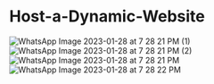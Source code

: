 # Host-a-Dynamic-Website
![WhatsApp Image 2023-01-28 at 7 28 21 PM (1)](https://user-images.githubusercontent.com/99734957/215272123-e36e1e11-b17e-4bca-b28a-8f2b4b8cf64a.jpeg)
![WhatsApp Image 2023-01-28 at 7 28 21 PM (2)](https://user-images.githubusercontent.com/99734957/215272143-a13f3b07-6568-45f7-abac-8163a8ef326a.jpeg)
![WhatsApp Image 2023-01-28 at 7 28 21 PM](https://user-images.githubusercontent.com/99734957/215272154-e80d621f-0abf-4aa8-ab76-faead59cb2d6.jpeg)
![WhatsApp Image 2023-01-28 at 7 28 22 PM](https://user-images.githubusercontent.com/99734957/215272158-33244a93-5c29-481e-a646-380324a4e301.jpeg)
